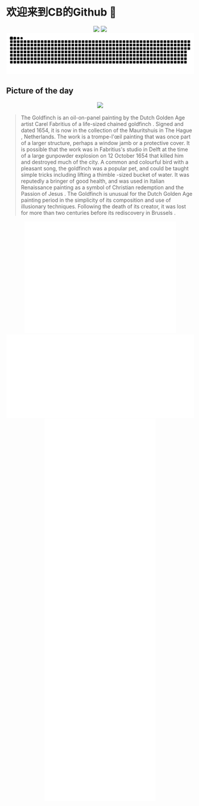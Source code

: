 
# 欢迎来到CB的Github 👋

<div align="center">
  <img height="137px" src="https://github-readme-stats.vercel.app/api?username=SuperCB&show_icons=true&theme=radical" />
  <img height="137px" src="https://github-readme-stats.vercel.app/api/top-langs/?username=SuperCB&hide_title=true&hide_border=true&layout=compact&langs_count=6&text_color=000&icon_color=fff" />
</div>


<div align="center">
    <img src="./contribution-snake/github-contribution-grid-snake.svg" />
</div>



## Picture of the day
<div align="center">
  <img width=400px src="https://upload.wikimedia.org/wikipedia/commons/thumb/6/64/Fabritius-vink.jpg/525px-Fabritius-vink.jpg" />
</div>

>The Goldfinch  is an oil-on-panel painting by the  Dutch Golden Age  artist  Carel Fabritius  of a life-sized chained  goldfinch . Signed and dated 1654, it is now in the collection of the  Mauritshuis  in  The Hague , Netherlands. The work is a  trompe-l'œil  painting that was once part of a larger structure, perhaps a window  jamb  or a protective cover. It is possible that the work was in Fabritius's studio in  Delft  at the time of  a large gunpowder explosion  on 12 October 1654 that killed him and destroyed much of the city. A common and colourful bird with a pleasant song, the goldfinch was a popular pet, and could be taught simple tricks including lifting a  thimble -sized bucket of water. It was reputedly a bringer of good health, and was used in  Italian Renaissance painting  as a  symbol  of  Christian redemption  and the  Passion of Jesus .  The Goldfinch  is unusual for the Dutch Golden Age painting period in the simplicity of its composition and use of illusionary techniques. Following the death of its creator, it was lost for more than two centuries before its rediscovery in  Brussels .



<div align="center">
  <img height="300px" src="base_metrics.svg" />
  <img  src="metrics.plugin.calendar.full.svg" />
</div>


<div align="center">
  <img  src="plugin_metrics.svg" /> 
</div>
